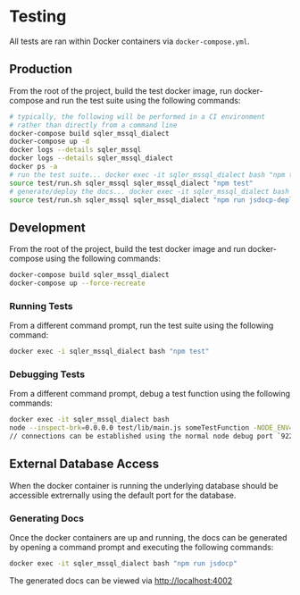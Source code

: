# Testing
All tests are ran within Docker containers via `docker-compose.yml`.

## Production
From the root of the project, build the test docker image, run docker-compose and run the test suite using the following commands:
```sh
# typically, the following will be performed in a CI environment
# rather than directly from a command line
docker-compose build sqler_mssql_dialect
docker-compose up -d
docker logs --details sqler_mssql
docker logs --details sqler_mssql_dialect
docker ps -a
# run the test suite... docker exec -it sqler_mssql_dialect bash "npm test"
source test/run.sh sqler_mssql sqler_mssql_dialect "npm test"
# generate/deploy the docs... docker exec -it sqler_mssql_dialect bash "npm run jsdoc-deploy"
source test/run.sh sqler_mssql sqler_mssql_dialect "npm run jsdocp-deploy"
```

## Development
From the root of the project, build the test docker image and run docker-compose using the following commands:
```sh
docker-compose build sqler_mssql_dialect
docker-compose up --force-recreate
```

### Running Tests
From a different command prompt, run the test suite using the following command:
```sh
docker exec -i sqler_mssql_dialect bash "npm test"
```

### Debugging Tests
From a different command prompt, debug a test function using the following commands:
```sh
docker exec -it sqler_mssql_dialect bash
node --inspect-brk=0.0.0.0 test/lib/main.js someTestFunction -NODE_ENV=test
// connections can be established using the normal node debug port `9229`
```

## External Database Access
When the docker container is running the underlying database should be accessible extrernally using the default port for the database.

### Generating Docs
Once the docker containers are up and running, the docs can be generated by opening a command prompt and executing the following commands:
```sh
docker exec -it sqler_mssql_dialect bash "npm run jsdocp"
```

The generated docs can be viewed via [http://localhost:4002](http://localhost:4002)
